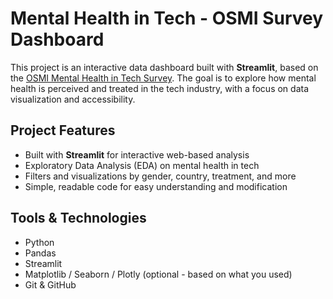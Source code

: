 #  Mental Health in Tech - OSMI Survey Dashboard

This project is an interactive data dashboard built with **Streamlit**, based on the [OSMI Mental Health in Tech Survey](https://osmihelp.org/research). The goal is to explore how mental health is perceived and treated in the tech industry, with a focus on data visualization and accessibility.

##  Project Features

- Built with **Streamlit** for interactive web-based analysis
- Exploratory Data Analysis (EDA) on mental health in tech
- Filters and visualizations by gender, country, treatment, and more
- Simple, readable code for easy understanding and modification

##  Tools & Technologies

- Python 
- Pandas
- Streamlit
- Matplotlib / Seaborn / Plotly (optional - based on what you used)
- Git & GitHub



